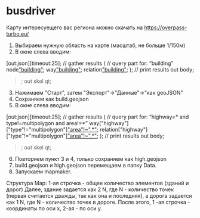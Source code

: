 # busdriver

Карту интересуещего вас региона можно скачать на https://overpass-turbo.eu/

1. Выбираем нужную область на карте (масштаб, не больше 1/150м)
2. В окне слева вводим:

[out:json][timeout:25];
// gather results
(
  // query part for: “building”
  node["building"]({{bbox}});
  way["building"]({{bbox}});
  relation["building"]({{bbox}});
);
// print results
out body;
>;
out skel qt;

3. Нажимаем "Старт", затем "Экспорт"->"Данные"->"как geoJSON"
4. Сохраняем как build.geojson
5. В окне слева вводим:

[out:json][timeout:25];
// gather results
(
  // query part for: “highway=* and type!=multipolygon and area!=*”
  way["highway"]["type"!="multipolygon"]["area"!~".*"]({{bbox}});
  relation["highway"]["type"!="multipolygon"]["area"!~".*"]({{bbox}});
);
// print results
out body;
>;
out skel qt;

6. Повторяем пункт 3 и 4, только сохраняем как high.geojson
7. build.geojson и high.geojson перемещаем в папку Data.
8. Запускаем mapmaker.

Структура Map:
1-ая строчка - общее количество элементов (зданий и дорог)
Далее, здание задается как 2 N, где N - количество точек (первая считается дважды, так как она и последняя), а дорога задается как 1 N, где N - количество точек в дороге.
После этого, 1 -ая строчка - координаты по оси x, 2-ая - по оси y.
